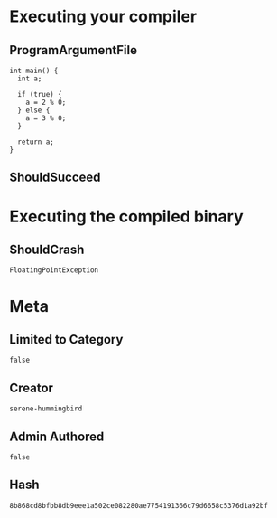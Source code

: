 # Executing your compiler

## ProgramArgumentFile

```
int main() {
  int a;

  if (true) {
    a = 2 % 0;
  } else {
    a = 3 % 0;
  }

  return a;
}
```

## ShouldSucceed

# Executing the compiled binary

## ShouldCrash

```
FloatingPointException
```

# Meta

## Limited to Category

```
false
```

## Creator

```
serene-hummingbird
```

## Admin Authored

```
false
```

## Hash

```
8b868cd8bfbb8db9eee1a502ce082280ae7754191366c79d6658c5376d1a92bf
```

